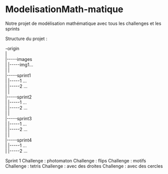 # ModelisationMath-matique
Notre projet de modélisation mathématique avec tous les challenges et les sprints

Structure du projet :

-origin  
|  
|-----images  
|	|-----img1...  
|	|  
|-----sprint1  
|	|-----1 ...  
|	|-----2 ...  
|	|  
|-----sprint2  
|	|-----1 ...  
|	|-----2 ...  
|	|  
|-----sprint3  
|	|-----1 ...  
|	|-----2 ...  
|	|  
|-----sprint4  
|	|-----1 ...  
|	|-----2 ...  

Sprint 1
Challenge : photomaton
Challenge : flips
Challenge : motifs
Challenge : tetris
Challenge : avec des droites
Challenge : avec des cercles

